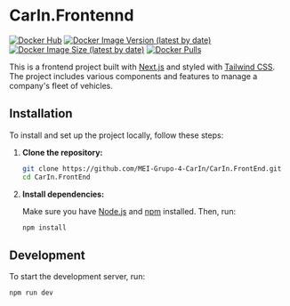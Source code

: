 # CarIn.Frontennd

[![Docker Hub](https://img.shields.io/badge/Docker%20Hub-CarIn.Frontend-blue)](https://hub.docker.com/r/duartefernandes/carin-frontend)
[![Docker Image Version (latest by date)](https://img.shields.io/docker/v/duartefernandes/carin-frontend?label=version)](https://hub.docker.com/r/duartefernandes/carin-frontend)
[![Docker Image Size (latest by date)](https://img.shields.io/docker/image-size/duartefernandes/carin-frontend?label=size)](https://hub.docker.com/r/duartefernandes/carin-frontend)
[![Docker Pulls](https://img.shields.io/docker/pulls/duartefernandes/carin-frontend)](https://hub.docker.com/r/duartefernandes/carin-frontend)

This is a frontend project built with [Next.js](https://nextjs.org/) and styled with [Tailwind CSS](https://tailwindcss.com/). The project includes various components and features to manage a company's fleet of vehicles.

## Installation

To install and set up the project locally, follow these steps:

1. **Clone the repository:**

   ```bash
   git clone https://github.com/MEI-Grupo-4-CarIn/CarIn.FrontEnd.git
   cd CarIn.FrontEnd
   ```

2. **Install dependencies:**

   Make sure you have [Node.js](https://nodejs.org/) and [npm](https://www.npmjs.com/) installed. Then, run:

   ```bash
   npm install
   ```

## Development

To start the development server, run:

```bash
npm run dev
```
